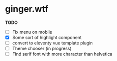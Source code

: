 # ginger.wtf

**TODO**

- [ ] Fix menu on mobile
- [x] Some sort of highlight component
- [ ] convert to eleventy vue template plugin
- [ ] Theme chooser (in progress)
- [ ] Find serif font with more character than helvetica